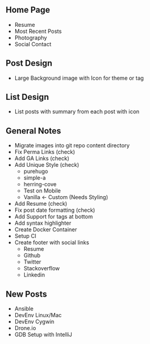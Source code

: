 ## Home Page
* Resume
* Most Recent Posts
* Photography
* Social Contact

## Post Design
* Large Background image with Icon for theme or tag

## List Design
* List posts with summary from each post with icon

## General Notes
* Migrate images into git repo content directory
* Fix Perma Links (check)
* Add GA Links (check)
* Add Unique Style (check)
    * purehugo
    * simple-a
    * herring-cove
    * Test on Mobile
    * Vanilla <- Custom (Needs Styling)
* Add Resume (check)
* Fix post date formatting (check)
* Add Support for tags at bottom
* Add syntax highlighter
* Create Docker Container
* Setup CI
* Create footer with social links
    * Resume
    * Github
    * Twitter
    * Stackoverflow
    * Linkedin

## New Posts
* Ansible
* DevEnv Linux/Mac
* DevEnv Cygwin
* Drone.io
* GDB Setup with IntelliJ

